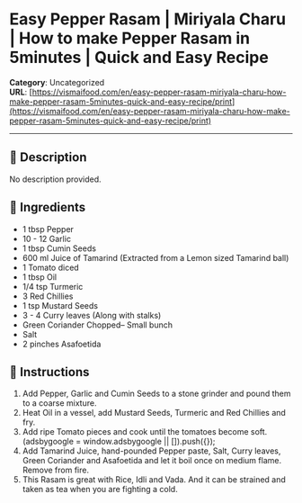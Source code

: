 # Easy Pepper Rasam | Miriyala Charu | How to make Pepper Rasam in 5minutes | Quick and Easy Recipe

**Category**: Uncategorized  
**URL**: [https://vismaifood.com/en/easy-pepper-rasam-miriyala-charu-how-make-pepper-rasam-5minutes-quick-and-easy-recipe/print](https://vismaifood.com/en/easy-pepper-rasam-miriyala-charu-how-make-pepper-rasam-5minutes-quick-and-easy-recipe/print)  


---

## 📝 Description
No description provided.



## 🧂 Ingredients
- 1 tbsp Pepper
- 10 - 12 Garlic
- 1 tbsp Cumin Seeds
- 600 ml Juice of Tamarind (Extracted from a Lemon sized Tamarind ball)
- 1 Tomato diced
- 1 tbsp Oil
- 1/4 tsp Turmeric
- 3 Red Chillies
- 1 tsp Mustard Seeds
- 3 - 4 Curry leaves (Along with stalks)
- Green Coriander Chopped– Small bunch
- Salt
- 2 pinches Asafoetida

## 🍳 Instructions
1. Add Pepper, Garlic and Cumin Seeds to a stone grinder and pound them to a coarse mixture.
2. Heat Oil in a vessel, add Mustard Seeds, Turmeric and Red Chillies and fry.
3. Add ripe Tomato pieces and cook until the tomatoes become soft. (adsbygoogle = window.adsbygoogle || []).push({});
4. Add Tamarind Juice, hand-pounded Pepper paste, Salt, Curry leaves, Green Coriander and Asafoetida and let it boil once on medium flame. Remove from fire.
5. This Rasam is great with Rice, Idli and Vada. And it can be strained and taken as tea when you are fighting a cold.


